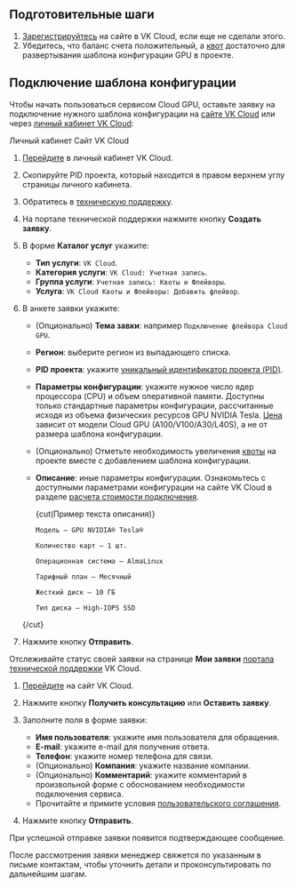 ## Подготовительные шаги

1. [Зарегистрируйтесь](/ru/intro/start/account-registration) на сайте в VK Cloud, если еще не сделали этого.
1. Убедитесь, что баланс счета положительный, а [квот](https://cloud.vk.com/docs/ru/tools-for-using-services/account/concepts/quotasandlimits) достаточно для развертывания шаблона конфигурации GPU в проекте.

## Подключение шаблона конфигурации

Чтобы начать пользоваться сервисом Cloud GPU, оставьте заявку на подключение нужного шаблона конфигурации на [сайте VK Cloud](https://cloud.vk.com/cloud-gpu) или через [личный кабинет VK Cloud](https://msk.cloud.vk.com/app):

<tabs>
<tablist>
<tab>Личный кабинет</tab>
<tab>Сайт VK Cloud</tab>
</tablist>
<tabpanel>

1. [Перейдите](https://msk.cloud.vk.com/app) в личный кабинет VK Cloud.
1. Скопируйте PID проекта, который находится в правом верхнем углу страницы личного кабинета.
1. Обратитесь в [техническую поддержку](/ru/contacts).
1. На портале технической поддержки нажмите кнопку **Создать заявку**.
1. В форме **Каталог услуг** укажите:
    - **Тип услуги**: `VK Cloud`.
    - **Категория услуги**: `VK Cloud: Учетная запись`.
    - **Группа услуги**: `Учетная запись: Квоты и Флейворы`.
    - **Услуга**: `VK Cloud Квоты и Флейворы: Добавить флейвор`.
1. В анкете заявки укажите:
    - (Опционально) **Тема завки**: например `Подключение флейвора Cloud GPU`.
    - **Регион**: выберите регион из выпадающего списка.
    - **PID проекта**: укажите [уникальный идентификатор проекта (PID)](https://cloud.vk.com/docs/tools-for-using-services/account/instructions/project-settings/manage#poluchenie_identifikatora_proekta).
    - **Параметры конфигурации**: укажите нужное число ядер процессора (CPU) и объем оперативной памяти. Доступны только стандартные параметры конфигурации, рассчитанные исходя из объема физических ресурсов GPU NVIDIA Tesla. [Цена](https://cloud.vk.com/cloud-gpu/#price) зависит от модели Cloud GPU (A100/V100/A30/L40S), а не от размера шаблона конфигурации.
    - (Опционально) Отметьте необходимость увеличения [квоты](https://cloud.vk.com/docs/tools-for-using-services/account/instructions/project-settings/manage#prosmotr_kvot_proekta) на проекте вместе с добавлением шаблона конфигурации. 
    - **Описание**: иные параметры конфигурации. Ознакомьтесь с доступными параметрами конфигурации на сайте VK Cloud в разделе [расчета стоимости подключения](https://cloud.vk.com/cloud-gpu/#price).

        {cut(Пример текста описания)}
    
        ```plaintext
        Модель — GPU NVIDIA® Tesla®

        Количество карт — 1 шт.

        Операционная система — AlmaLinux

        Тарифный план — Месячный

        Жесткий диск — 10 ГБ

        Тип диска — High-IOPS SSD
        ```

    {/cut}

1. Нажмите кнопку **Отправить**.

Отслеживайте статус своей заявки на странице **Мои заявки** [портала технической поддержки](/ru/contacts) VK Cloud.

</tabpanel>
<tabpanel>

1. [Перейдите](https://cloud.vk.com/cloud-gpu) на сайт VK Cloud.
1. Нажмите кнопку **Получить консультацию** или **Оставить заявку**.
1. Заполните поля в форме заявки:
    - **Имя пользователя**: укажите имя пользователя для обращения.
    - **E-mail**: укажите e-mail для получения ответа.
    - **Телефон**: укажите номер телефона для связи.
    - (Опционально) **Компания**: укажите название компании.
    - (Опционально) **Комментарий**: укажите комментарий в произвольной форме с обоснованием необходимости подключения сервиса.
    - Прочитайте и примите условия [пользовательского соглашения](/ru/intro/start/legal/digital-cloud/potential-partners).

1. Нажмите кнопку **Отправить**.

При успешной отправке заявки появится подтверждающее сообщение.

После рассмотрения заявки менеджер свяжется по указанным в письме контактам, чтобы уточнить детали и проконсультировать по дальнейшим шагам.

</tabpanel>
</tabs>

